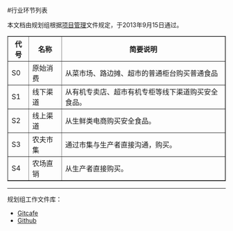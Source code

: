 #行业环节列表

本文档由规划组根据[项目管理](https://github.com/ITCoops/food/blob/master/%E9%A1%B9%E7%9B%AE%E7%AE%A1%E7%90%86.md "项目管理")文件规定，于2013年9月15日通过。


<table border>
<tr><th>代号</th><th>名称</th><th>简要说明</th></tr>
<tr><td>S0</td><td>原始消费</td><td>从菜市场、路边摊、超市的普通柜台购买普通食品</td></tr>
<tr><td>S1</td><td>线下渠道</td><td>从有机专卖店、超市有机专柜等线下渠道购买安全食品。</td></tr>
<tr><td>S2</td><td>线上渠道</td><td>从生鲜类电商购买安全食品。</td></tr>
<tr><td>S3</td><td>农夫市集</td><td>通过市集与生产者直接沟通，购买。</td></tr>
<tr><td>S4</td><td>农场直销</td><td>从生产者直接购买。</td></tr>
</table>






---
规划组工作文件库：  

- [Gitcafe](https://gitcafe.com/ITCoops/Food.Doc/tree/master/Layout "Gitcafe")
- [Github](https://github.com/mistyworm/Food.Doc/tree/master/Layout "Github")